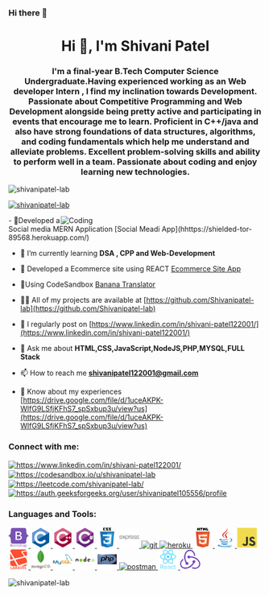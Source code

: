 ### Hi there 👋

<h1 align="center">Hi 👋, I'm Shivani Patel</h1>
<h3 align="center">I'm a final-year B.Tech Computer Science Undergraduate.Having experienced working as an Web developer Intern , I find my inclination towards Development. Passionate about Competitive Programming and Web Development alongside being pretty active and participating in events that encourage me to learn. Proficient in C++/java and also have strong foundations of data structures, algorithms, and coding fundamentals which help me understand and alleviate problems. Excellent problem-solving skills and ability to perform well in a team. Passionate about coding and enjoy learning new technologies.</h3>

<p align="left"> <img src="https://komarev.com/ghpvc/?username=shivanipatel-lab&label=Profile%20views&color=0e75b6&style=flat" alt="shivanipatel-lab" /> </p>

<p align="left"> <a href="https://github.com/ryo-ma/github-profile-trophy"><img src="https://github-profile-trophy.vercel.app/?username=shivanipatel-lab" alt="shivanipatel-lab" /></a> </p>


<img align="right" alt="Coding" width="400" src="https://www.google.com/url?sa=i&url=https%3A%2F%2Fdribbble.com%2Fshots%2F4062036-Time-flies-when-you-work-hard&psig=AOvVaw3ytKC41tjxCRXwI8PwNRB-&ust=1643217676846000&source=images&cd=vfe&ved=0CAsQjRxqFwoTCIjGoYe1zfUCFQAAAAAdAAAAABAD">
- 🔭Developed a Social media MERN Application [Social Meadi App](hhttps://shielded-tor-89568.herokuapp.com/)

- 🌱 I’m currently learning **DSA , CPP and Web-Development**

- 👯 Developed a Ecommerce site using REACT [Ecommerce Site App](https://ecommercemernapp.herokuapp.com/)

- 🤝Using CodeSandbox [Banana Translator](https://patelemojifinder.netlify.app/)

- 👨‍💻 All of my projects are available at [https://github.com/Shivanipatel-lab](https://github.com/Shivanipatel-lab)

- 📝 I regularly post on [https://www.linkedin.com/in/shivani-patel122001/](https://www.linkedin.com/in/shivani-patel122001/)

- 💬 Ask me about **HTML,CSS,JavaScript,NodeJS,PHP,MYSQL,FULL Stack**

- 📫 How to reach me **shivanipatel122001@gmail.com**

- 📄 Know about my experiences [https://drive.google.com/file/d/1uceAKPK-WlfG9LSfjKFhS7_spSxbup3u/view?us](https://drive.google.com/file/d/1uceAKPK-WlfG9LSfjKFhS7_spSxbup3u/view?us)

<h3 align="left">Connect with me:</h3>
<p align="left">
<a href="https://linkedin.com/in/https://www.linkedin.com/in/shivani-patel122001/" target="blank"><img align="center" src="https://raw.githubusercontent.com/rahuldkjain/github-profile-readme-generator/master/src/images/icons/Social/linked-in-alt.svg" alt="https://www.linkedin.com/in/shivani-patel122001/" height="30" width="40" /></a>
<a href="https://codesandbox.com/https://codesandbox.io/u/shivanipatel-lab" target="blank"><img align="center" src="https://raw.githubusercontent.com/rahuldkjain/github-profile-readme-generator/master/src/images/icons/Social/codesandbox.svg" alt="https://codesandbox.io/u/shivanipatel-lab" height="30" width="40" /></a>
<a href="https://www.leetcode.com/https://leetcode.com/shivanipatel-lab/" target="blank"><img align="center" src="https://raw.githubusercontent.com/rahuldkjain/github-profile-readme-generator/master/src/images/icons/Social/leet-code.svg" alt="https://leetcode.com/shivanipatel-lab/" height="30" width="40" /></a>
<a href="https://auth.geeksforgeeks.org/user/https://auth.geeksforgeeks.org/user/shivanipatel105556/profile" target="blank"><img align="center" src="https://raw.githubusercontent.com/rahuldkjain/github-profile-readme-generator/master/src/images/icons/Social/geeks-for-geeks.svg" alt="https://auth.geeksforgeeks.org/user/shivanipatel105556/profile" height="30" width="40" /></a>
</p>

<h3 align="left">Languages and Tools:</h3>
<p align="left"> <a href="https://getbootstrap.com" target="_blank" rel="noreferrer"> <img src="https://raw.githubusercontent.com/devicons/devicon/master/icons/bootstrap/bootstrap-plain-wordmark.svg" alt="bootstrap" width="40" height="40"/> </a> <a href="https://www.cprogramming.com/" target="_blank" rel="noreferrer"> <img src="https://raw.githubusercontent.com/devicons/devicon/master/icons/c/c-original.svg" alt="c" width="40" height="40"/> </a> <a href="https://www.w3schools.com/cpp/" target="_blank" rel="noreferrer"> <img src="https://raw.githubusercontent.com/devicons/devicon/master/icons/cplusplus/cplusplus-original.svg" alt="cplusplus" width="40" height="40"/> </a> <a href="https://www.w3schools.com/cs/" target="_blank" rel="noreferrer"> <img src="https://raw.githubusercontent.com/devicons/devicon/master/icons/csharp/csharp-original.svg" alt="csharp" width="40" height="40"/> </a> <a href="https://www.w3schools.com/css/" target="_blank" rel="noreferrer"> <img src="https://raw.githubusercontent.com/devicons/devicon/master/icons/css3/css3-original-wordmark.svg" alt="css3" width="40" height="40"/> </a> <a href="https://expressjs.com" target="_blank" rel="noreferrer"> <img src="https://raw.githubusercontent.com/devicons/devicon/master/icons/express/express-original-wordmark.svg" alt="express" width="40" height="40"/> </a> <a href="https://git-scm.com/" target="_blank" rel="noreferrer"> <img src="https://www.vectorlogo.zone/logos/git-scm/git-scm-icon.svg" alt="git" width="40" height="40"/> </a> <a href="https://heroku.com" target="_blank" rel="noreferrer"> <img src="https://www.vectorlogo.zone/logos/heroku/heroku-icon.svg" alt="heroku" width="40" height="40"/> </a> <a href="https://www.w3.org/html/" target="_blank" rel="noreferrer"> <img src="https://raw.githubusercontent.com/devicons/devicon/master/icons/html5/html5-original-wordmark.svg" alt="html5" width="40" height="40"/> </a> <a href="https://www.java.com" target="_blank" rel="noreferrer"> <img src="https://raw.githubusercontent.com/devicons/devicon/master/icons/java/java-original.svg" alt="java" width="40" height="40"/> </a> <a href="https://developer.mozilla.org/en-US/docs/Web/JavaScript" target="_blank" rel="noreferrer"> <img src="https://raw.githubusercontent.com/devicons/devicon/master/icons/javascript/javascript-original.svg" alt="javascript" width="40" height="40"/> </a> <a href="https://laravel.com/" target="_blank" rel="noreferrer"> <img src="https://raw.githubusercontent.com/devicons/devicon/master/icons/laravel/laravel-plain-wordmark.svg" alt="laravel" width="40" height="40"/> </a> <a href="https://www.mongodb.com/" target="_blank" rel="noreferrer"> <img src="https://raw.githubusercontent.com/devicons/devicon/master/icons/mongodb/mongodb-original-wordmark.svg" alt="mongodb" width="40" height="40"/> </a> <a href="https://www.mysql.com/" target="_blank" rel="noreferrer"> <img src="https://raw.githubusercontent.com/devicons/devicon/master/icons/mysql/mysql-original-wordmark.svg" alt="mysql" width="40" height="40"/> </a> <a href="https://nodejs.org" target="_blank" rel="noreferrer"> <img src="https://raw.githubusercontent.com/devicons/devicon/master/icons/nodejs/nodejs-original-wordmark.svg" alt="nodejs" width="40" height="40"/> </a> <a href="https://www.php.net" target="_blank" rel="noreferrer"> <img src="https://raw.githubusercontent.com/devicons/devicon/master/icons/php/php-original.svg" alt="php" width="40" height="40"/> </a> <a href="https://postman.com" target="_blank" rel="noreferrer"> <img src="https://www.vectorlogo.zone/logos/getpostman/getpostman-icon.svg" alt="postman" width="40" height="40"/> </a> <a href="https://reactjs.org/" target="_blank" rel="noreferrer"> <img src="https://raw.githubusercontent.com/devicons/devicon/master/icons/react/react-original-wordmark.svg" alt="react" width="40" height="40"/> </a> <a href="https://redux.js.org" target="_blank" rel="noreferrer"> <img src="https://raw.githubusercontent.com/devicons/devicon/master/icons/redux/redux-original.svg" alt="redux" width="40" height="40"/> </a> </p>

<p><img align="center" src="https://github-readme-stats.vercel.app/api/top-langs?username=shivanipatel-lab&show_icons=true&locale=en&layout=compact" alt="shivanipatel-lab" /></p>

